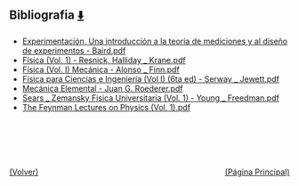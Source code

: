 
<html>
<body>
<h2>Bibliografia <a href="https://downgit.github.io/#/home?url=https://github.com/Apuntes-FIUBA/Apuntes-Electronica/tree/main/82 - Física/8201 - Fisica I/Bibliografia" style="font-size:20px">  ⬇️ </a></h2>
<ul>
    <li><a href="Experimentación, Una introducción a la teoría de mediciones y al diseño de experimentos - Baird.pdf">Experimentación, Una introducción a la teoría de mediciones y al diseño de experimentos - Baird.pdf</a></li>
    <li><a href="Física (Vol. 1) - Resnick, Halliday _ Krane.pdf">Física (Vol. 1) - Resnick, Halliday _ Krane.pdf</a></li>
    <li><a href="Física (Vol. I) Mecánica - Alonso _ Finn.pdf">Física (Vol. I) Mecánica - Alonso _ Finn.pdf</a></li>
    <li><a href="Física para Ciencias e Ingeniería (Vol I) (6ta ed) - Serway _ Jewett.pdf">Física para Ciencias e Ingeniería (Vol I) (6ta ed) - Serway _ Jewett.pdf</a></li>
    <li><a href="Mecánica Elemental - Juan G. Roederer.pdf">Mecánica Elemental - Juan G. Roederer.pdf</a></li>
    <li><a href="Sears _ Zemansky Física Universitaria (Vol. 1) - Young _ Freedman.pdf">Sears _ Zemansky Física Universitaria (Vol. 1) - Young _ Freedman.pdf</a></li>
    <li><a href="The Feynman Lectures on Physics (Vol. 1).pdf">The Feynman Lectures on Physics (Vol. 1).pdf</a></li>
</ul>
</body>
</html>















<br><br><br><br><br><a href="../" style="float: left">(Volver)</a> <a href="https://apuntes-fiuba.github.io/Apuntes-Electronica" style="float: right">(Página Principal)</a>
